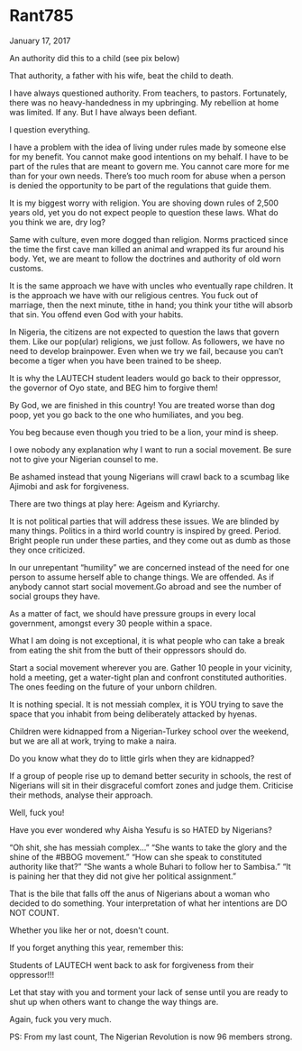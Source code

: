 # Rant785


January 17, 2017

An authority did this to a child (see pix below)

That authority, a father with his wife, beat the child to death. 

I have always questioned authority. From teachers, to pastors. Fortunately, there was no heavy-handedness in my upbringing. My rebellion at home was limited. If any. But I have always been defiant.

I question everything.

I have a problem with the idea of living under rules made by someone else for my benefit. You cannot make good intentions on my behalf. I have to be part of the rules that are meant to govern me. You cannot care more for me than for your own needs. There’s too much room for abuse when a person is denied the opportunity to be part of the regulations that guide them.

It is my biggest worry with religion. You are shoving down rules of 2,500 years old, yet you do not expect people to question these laws. What do you think we are, dry log?

Same with culture, even more dogged than religion. Norms practiced since the time the first cave man killed an animal and wrapped its fur around his body. Yet, we are meant to follow the doctrines and authority of old worn customs.

It is the same approach we have with uncles who eventually rape children. It is the approach we have with our religious centres.
You fuck out of marriage, then the next minute, tithe in hand; you think your tithe will absorb that sin. You offend even God with your habits.

In Nigeria, the citizens are not expected to question the laws that govern them. Like our pop(ular) religions, we just follow.
As followers, we have no need to develop brainpower. Even when we try we fail, because you can’t become a tiger when you have been trained to be sheep.

It is why the LAUTECH student leaders would go back to their oppressor, the governor of Oyo state, and BEG him to forgive them!

By God, we are finished in this country!
You are treated worse than dog poop, yet you go back to the one who humiliates, and you beg.

You beg because even though you tried to be a lion, your mind is sheep.

I owe nobody any explanation why I want to run a social movement. Be sure not to give your Nigerian counsel to me.

Be ashamed instead that young Nigerians will crawl back to a scumbag like Ajimobi and ask for forgiveness.

There are two things at play here: Ageism and Kyriarchy. 

It is not political parties that will address these issues. We are blinded by many things. Politics in a third world country is inspired by greed. Period. Bright people run under these parties, and they come out as dumb as those they once criticized.

In our unrepentant “humility” we are concerned instead of the need for one person to assume herself able to change things. We are offended. As if anybody cannot start social movement.Go abroad and see the number of social groups they have.

As a matter of fact, we should have pressure groups in every local government, amongst every 30 people within a space.

What I am doing is not exceptional, it is what people who can take a break from eating the shit from the butt of their oppressors should do.

Start a social movement wherever you are. Gather 10 people in your vicinity, hold a meeting, get a water-tight plan and confront constituted authorities. The ones feeding on the future of your unborn children.

It is nothing special. It is not messiah complex, it is YOU trying to save the space that you inhabit from being deliberately attacked by hyenas.

Children were kidnapped from a Nigerian-Turkey school over the weekend, but we are all at work, trying to make a naira. 

Do you know what they do to little girls when they are kidnapped?

If a group of people rise up to demand better security in schools, the rest of Nigerians will sit in their disgraceful comfort zones and judge them. Criticise their methods, analyse their approach.

Well, fuck you!

Have you ever wondered why Aisha Yesufu is so HATED by Nigerians?

“Oh shit, she has messiah complex...”
“She wants to take the glory and the shine of the #BBOG movement.”
“How can she speak to constituted authority like that?”
“She wants a whole Buhari to follow her to Sambisa.”
“It is paining her that they did not give her political assignment.”

That is the bile that falls off the anus of Nigerians about a woman who decided to do something. Your interpretation of what her intentions are DO NOT COUNT.

Whether you like her or not, doesn't count.

If you forget anything this year, remember this:

Students of LAUTECH went back to ask for forgiveness from their oppressor!!!

Let that stay with you and torment your lack of sense until you are ready to shut up when others want to change the way things are.

Again, fuck you very much.

PS: From my last count, The Nigerian Revolution is now 96 members strong.